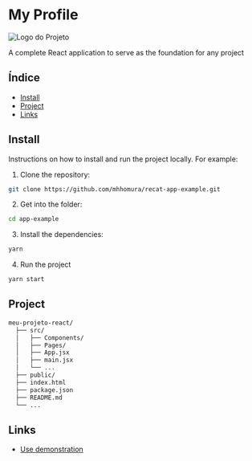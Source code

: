 # My Profile

![Logo do Projeto](path/to/logo.png)

A complete React application to serve as the foundation for any project

## Índice

- [Install](#install)
- [Project](#estrutura-de-diretórios)
- [Links](#links-úteis)


## Install

Instructions on how to install and run the project locally. For example:

1. Clone the repository:
```bash
git clone https://github.com/mhhomura/recat-app-example.git
```
2. Get into the folder:
```bash
cd app-example
```
3. Install the dependencies:
```bash
yarn 
```
4. Run the project
```bash
yarn start
```

## Project
```bash
meu-projeto-react/
  ├── src/
  │   ├── Components/
  │   ├── Pages/
  │   ├── App.jsx
  │   ├── main.jsx
  │   └── ...
  ├── public/
  ├── index.html
  ├── package.json
  ├── README.md
  └── ...
```
## Links

- [Use demonstration](https://example.mhomura.com)
